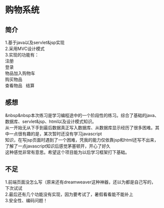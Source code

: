 # 购物系统

## 简介
1.基于java以及servlet&jsp实现  
2.采用MVC设计模式  
3.实现的功能有：  
注册  
登录  
物品加入购物车  
购买物品  
查看物品  
结算  

## 感想  
&nbsp&nbsp本次练习是学习编程途中的一个阶段性的练习。综合了基础的java、数据库、servlet&jsp、html以及设计模式知识。  
从一开始无从下手到最后数据真正写入数据库、从数据库显示经历了很多困难。其中一点很有趣的是，某次暂时还没有学习javascript  
知识，在写jsp页面时遇到了一个困难，凭我的能力仅依靠jsp和html还写不出来，了解了一点javascript知识后感觉茅塞顿开，开心了好久  
这种感觉非常有意思。希望这个项目能为以后学习框架打下基础。  

## 不足
1.前端页面没怎么写（原来还有dreamweaver这种神器，还以为都是自己写的，下次试试  
2.最后还有几个功能没有实现，因为要考试了，暑假看看能不能补上  
3.安全性、编码问题！  
